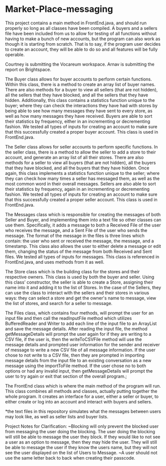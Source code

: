 # Market-Place-messaging

This project contains a main method in FrontEnd.java, and should run properly so long as all classes have been compiled. A buyers and a sellers file have been included from us to allow for testing of all functions without having to make a bunch of new accounts, but the program can also work as though it is starting from scratch. That is to say, if the program user decides to create an account, they will be able to do so and all features will be fully operable.

Courtney is submitting the Vocareum workspace.
Arnav is submitting the report on Brightspace.

The Buyer class allows for buyer accounts to perform certain functions. Within this class, there is a method to create an array list of buyer names. There are also methods for a buyer to view all sellers (that are not hidden), all the sellers that they have blocked, and all the sellers that they have hidden. Additionally, this class contains a statistics function unique to the buyer; where they can check the interactions they have had with stores by being able to see how many messages they have sent to every store, as well as how many messages they have received. Buyers are able to sort their statistics by frequency, either in an incrementing or decrementing fashion. We tested all types of inputs for creating an account to make sure that this successfully created a proper buyer account. This class is used in FrontEnd.java.

The Seller class allows for seller accounts to perform specific functions. In the seller class, there is a method to allow the seller to add a store to their account, and generate an array list of all their stores. There are also methods for a seller to view all buyers (that are not hidden), all the buyers that they have blocked, and all the buyers that they have hidden. Once again, this class implements a statistics function unique to the seller; where they can check how many times a seller has messaged them, as well as the most common word in their overall messages. Sellers are also able to sort their statistics by frequency, again in an incrementing or decrementing fashion. We tested all types of inputs for creating an account to make sure that this successfully created a proper seller account. This class is used in FrontEnd.java.

The Messages class which is responsible for creating the messages of both Seller and Buyer, and implementing them into a text file so other classes can use them. Specifically, it adds a message to both a Received File of the user who receives the message, and a Sent File of the user who sends the message. The format of the message in the files is three lines which contain: the user who sent or received the message, the message, and a timestamp. This class also allows the user to either delete a message or edit them, changing the status of the message from both Received and Sent files. We tested all types of inputs for messages. This class is referenced in FrontEnd.java, and uses methods from it as well.

The Store class which is the building class for the stores and their respective owners. This class is used by both the buyer and seller. Using this class’ constructor, the seller is able to create a Store, assigning their name into it and adding it to the list of Stores. In the case of the Sellers, they can use the class to interact with the sellers and their stores in various ways: they can select a store and get the owner's name to message, view the list of stores, and search for a seller to message. 

The Files class, which contains four methods, will prompt the user for an input file and then call the readInputFile method which utilizes BufferedReader and Writer to add each line of the input file to an ArrayList and save the message details. After reading the input file, the method getMessageDetails will prompt the user again for if they are writing to a CSV file, if the user is, then the writeToCSVFile method will use the message details and prompted user information for the sender and receiver of message to write a new CSV file of all message information. If the user chose to not write to a CSV file, then they are prompted in importing message details from the input file to an existing conversation as a new message using the importToFile method. If the user chose no to both options or had any invalid input, then getMessageDetails will prompt the user to try again or exit that section of the overall program.;

The FrontEnd class which is where the main method of the program will run. This class combines all methods and classes, actually putting together the whole program. It creates an interface for a user, either a seller or buyer, to either create or log into an account and interact with buyers and sellers.

*the text files in this repository simulates what the messages between users may look like, as well as seller lists and buyer lists.

Project Notes for Clarification:
~Blocking will only prevent the blocked user from messaging the user doing the blocking. The user doing the blocking will still be able to message the user they block. If they would like to not see a user as an option to message, then they may hide the user. They will still be able to message the user if they know the users name, but they will not see the user displayed on the list of Users to Message.
~A user should not use the same letter back to back when creating their passcode.
